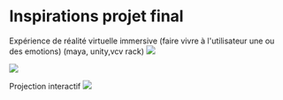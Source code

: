 #  Inspirations projet final
Expérience de réalité virtuelle
immersive (faire vivre à l'utilisateur une ou des emotions) (maya, unity,vcv rack)
![](https://www.mcgilltribune.com/wp-content/uploads/2021/03/carne-y-arena-variety.com_.jpeg)


![](https://user-images.githubusercontent.com/90852162/188934634-90db655c-494c-47a0-8e6f-6b3251cc82a4.png)

Projection interactif 
![](https://momentfactory.com/projets/tous/tous/champs-chromatiques)
